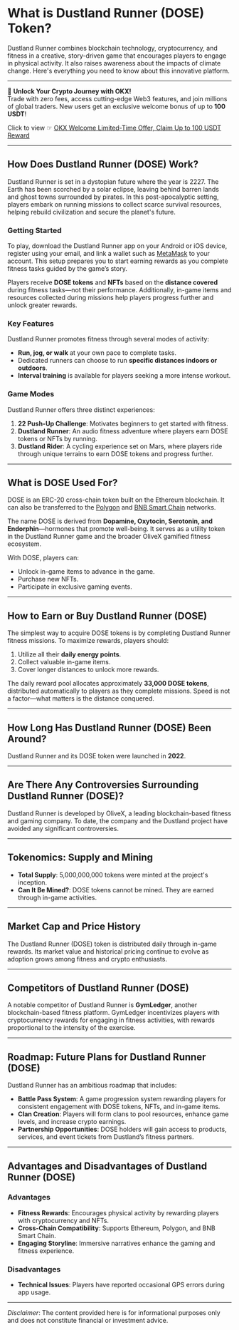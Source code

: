 # What is Dustland Runner (DOSE) Token?

Dustland Runner combines blockchain technology, cryptocurrency, and fitness in a creative, story-driven game that encourages players to engage in physical activity. It also raises awareness about the impacts of climate change. Here's everything you need to know about this innovative platform.

---

🚀 **Unlock Your Crypto Journey with OKX!**  
Trade with zero fees, access cutting-edge Web3 features, and join millions of global traders. New users get an exclusive welcome bonus of up to **100 USDT**!  

Click to view ☞ [OKX Welcome Limited-Time Offer, Claim Up to 100 USDT Reward](https://bit.ly/OKXe)  

---

## How Does Dustland Runner (DOSE) Work?

Dustland Runner is set in a dystopian future where the year is 2227. The Earth has been scorched by a solar eclipse, leaving behind barren lands and ghost towns surrounded by pirates. In this post-apocalyptic setting, players embark on running missions to collect scarce survival resources, helping rebuild civilization and secure the planet's future.

### Getting Started

To play, download the Dustland Runner app on your Android or iOS device, register using your email, and link a wallet such as [MetaMask](https://coinkickoff.com/zh_hk/what-is-metamask/) to your account. This setup prepares you to start earning rewards as you complete fitness tasks guided by the game’s story.

Players receive **DOSE tokens** and **NFTs** based on the **distance covered** during fitness tasks—not their performance. Additionally, in-game items and resources collected during missions help players progress further and unlock greater rewards.

### Key Features

Dustland Runner promotes fitness through several modes of activity:

- **Run, jog, or walk** at your own pace to complete tasks.  
- Dedicated runners can choose to run **specific distances indoors or outdoors**.  
- **Interval training** is available for players seeking a more intense workout.  

### Game Modes

Dustland Runner offers three distinct experiences:

1. **22 Push-Up Challenge**: Motivates beginners to get started with fitness.  
2. **Dustland Runner**: An audio fitness adventure where players earn DOSE tokens or NFTs by running.  
3. **Dustland Rider**: A cycling experience set on Mars, where players ride through unique terrains to earn DOSE tokens and progress further.

---

## What is DOSE Used For?

DOSE is an ERC-20 cross-chain token built on the Ethereum blockchain. It can also be transferred to the [Polygon](https://coinkickoff.com/zh_hk/%E5%A4%9A%E8%A7%92%E5%BD%A2/) and [BNB Smart Chain](https://coinkickoff.com/zh_hk/binance-coin-bnb/) networks.

The name DOSE is derived from **Dopamine, Oxytocin, Serotonin, and Endorphin**—hormones that promote well-being. It serves as a utility token in the Dustland Runner game and the broader OliveX gamified fitness ecosystem.

With DOSE, players can:

- Unlock in-game items to advance in the game.  
- Purchase new NFTs.  
- Participate in exclusive gaming events.

---

## How to Earn or Buy Dustland Runner (DOSE)

The simplest way to acquire DOSE tokens is by completing Dustland Runner fitness missions. To maximize rewards, players should:

1. Utilize all their **daily energy points**.  
2. Collect valuable in-game items.  
3. Cover longer distances to unlock more rewards.

The daily reward pool allocates approximately **33,000 DOSE tokens**, distributed automatically to players as they complete missions. Speed is not a factor—what matters is the distance conquered.

---

## How Long Has Dustland Runner (DOSE) Been Around?

Dustland Runner and its DOSE token were launched in **2022**.

---

## Are There Any Controversies Surrounding Dustland Runner (DOSE)?

Dustland Runner is developed by OliveX, a leading blockchain-based fitness and gaming company. To date, the company and the Dustland project have avoided any significant controversies.

---

## Tokenomics: Supply and Mining

- **Total Supply**: 5,000,000,000 tokens were minted at the project's inception.  
- **Can It Be Mined?**: DOSE tokens cannot be mined. They are earned through in-game activities.

---

## Market Cap and Price History

The Dustland Runner (DOSE) token is distributed daily through in-game rewards. Its market value and historical pricing continue to evolve as adoption grows among fitness and crypto enthusiasts.

---

## Competitors of Dustland Runner (DOSE)

A notable competitor of Dustland Runner is **GymLedger**, another blockchain-based fitness platform. GymLedger incentivizes players with cryptocurrency rewards for engaging in fitness activities, with rewards proportional to the intensity of the exercise.

---

## Roadmap: Future Plans for Dustland Runner (DOSE)

Dustland Runner has an ambitious roadmap that includes:

- **Battle Pass System**: A game progression system rewarding players for consistent engagement with DOSE tokens, NFTs, and in-game items.  
- **Clan Creation**: Players will form clans to pool resources, enhance game levels, and increase crypto earnings.  
- **Partnership Opportunities**: DOSE holders will gain access to products, services, and event tickets from Dustland’s fitness partners.

---

## Advantages and Disadvantages of Dustland Runner (DOSE)

### Advantages

- **Fitness Rewards**: Encourages physical activity by rewarding players with cryptocurrency and NFTs.  
- **Cross-Chain Compatibility**: Supports Ethereum, Polygon, and BNB Smart Chain.  
- **Engaging Storyline**: Immersive narratives enhance the gaming and fitness experience.

### Disadvantages

- **Technical Issues**: Players have reported occasional GPS errors during app usage.  

---

*Disclaimer*: The content provided here is for informational purposes only and does not constitute financial or investment advice.
